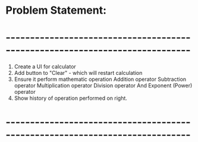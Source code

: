 # Problem Statement:
# ----------------------------------------------------------------------------
1. Create a UI for calculator 
2. Add button to "Clear" - which will restart calculation
3. Ensure it perform mathematic operation
	Addition operator
 	Subtraction operator
 	Multiplication operator
 	Division operator
 	And Exponent (Power) operator
4. Show history of operation performed on right.
# ----------------------------------------------------------------------------
